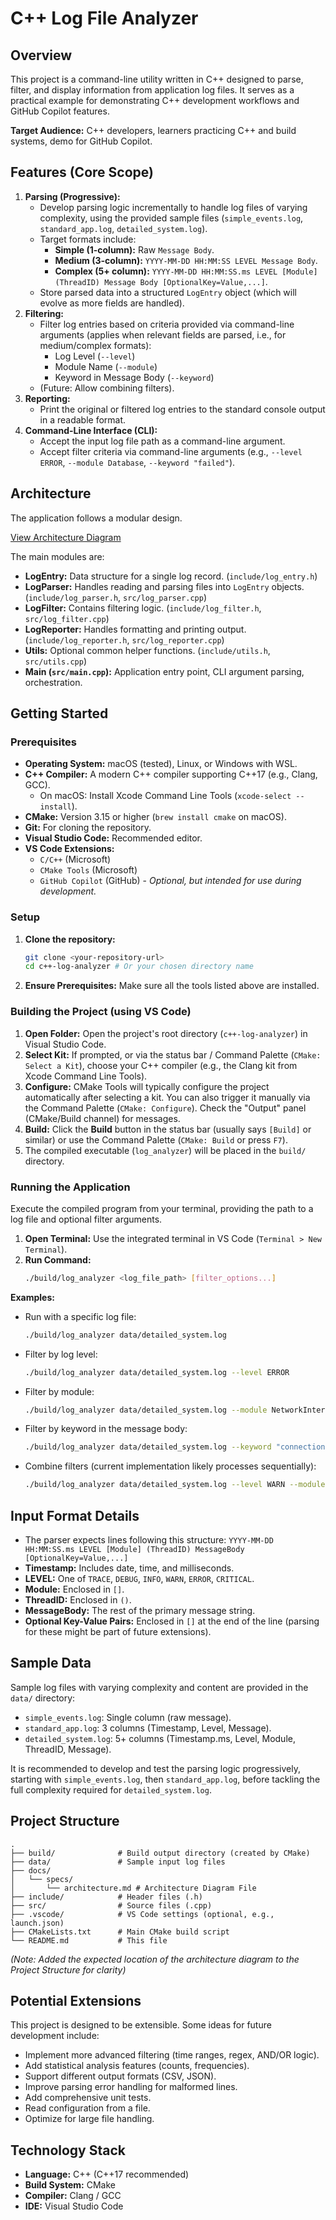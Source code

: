 # C++ Log File Analyzer

## Overview

This project is a command-line utility written in C++ designed to parse, filter, and display information from application log files. It serves as a practical example for demonstrating C++ development workflows and GitHub Copilot features.

**Target Audience:** C++ developers, learners practicing C++ and build systems, demo for GitHub Copilot.

## Features (Core Scope)

1.  **Parsing (Progressive):**
    * Develop parsing logic incrementally to handle log files of varying complexity, using the provided sample files (`simple_events.log`, `standard_app.log`, `detailed_system.log`).
    * Target formats include:
        * **Simple (1-column):** Raw `Message Body`.
        * **Medium (3-column):** `YYYY-MM-DD HH:MM:SS LEVEL Message Body`.
        * **Complex (5+ column):** `YYYY-MM-DD HH:MM:SS.ms LEVEL [Module] (ThreadID) Message Body [OptionalKey=Value,...]`.
    * Store parsed data into a structured `LogEntry` object (which will evolve as more fields are handled).
2.  **Filtering:**
    * Filter log entries based on criteria provided via command-line arguments (applies when relevant fields are parsed, i.e., for medium/complex formats):
        * Log Level (`--level`)
        * Module Name (`--module`)
        * Keyword in Message Body (`--keyword`)
    * (Future: Allow combining filters).
3.  **Reporting:**
    * Print the original or filtered log entries to the standard console output in a readable format.
4.  **Command-Line Interface (CLI):**
    * Accept the input log file path as a command-line argument.
    * Accept filter criteria via command-line arguments (e.g., `--level ERROR`, `--module Database`, `--keyword "failed"`).

## Architecture

The application follows a modular design.

[View Architecture Diagram](docs/specs/architecture.md)

The main modules are:

* **LogEntry:** Data structure for a single log record. (`include/log_entry.h`)
* **LogParser:** Handles reading and parsing files into `LogEntry` objects. (`include/log_parser.h`, `src/log_parser.cpp`)
* **LogFilter:** Contains filtering logic. (`include/log_filter.h`, `src/log_filter.cpp`)
* **LogReporter:** Handles formatting and printing output. (`include/log_reporter.h`, `src/log_reporter.cpp`)
* **Utils:** Optional common helper functions. (`include/utils.h`, `src/utils.cpp`)
* **Main (`src/main.cpp`):** Application entry point, CLI argument parsing, orchestration.

## Getting Started

### Prerequisites

* **Operating System:** macOS (tested), Linux, or Windows with WSL.
* **C++ Compiler:** A modern C++ compiler supporting C++17 (e.g., Clang, GCC).
    * On macOS: Install Xcode Command Line Tools (`xcode-select --install`).
* **CMake:** Version 3.15 or higher (`brew install cmake` on macOS).
* **Git:** For cloning the repository.
* **Visual Studio Code:** Recommended editor.
* **VS Code Extensions:**
    * `C/C++` (Microsoft)
    * `CMake Tools` (Microsoft)
    * `GitHub Copilot` (GitHub) - *Optional, but intended for use during development.*

### Setup

1.  **Clone the repository:**
    ```bash
    git clone <your-repository-url>
    cd c++-log-analyzer # Or your chosen directory name
    ```
2.  **Ensure Prerequisites:** Make sure all the tools listed above are installed.

### Building the Project (using VS Code)

1.  **Open Folder:** Open the project's root directory (`c++-log-analyzer`) in Visual Studio Code.
2.  **Select Kit:** If prompted, or via the status bar / Command Palette (`CMake: Select a Kit`), choose your C++ compiler (e.g., the Clang kit from Xcode Command Line Tools).
3.  **Configure:** CMake Tools will typically configure the project automatically after selecting a kit. You can also trigger it manually via the Command Palette (`CMake: Configure`). Check the "Output" panel (CMake/Build channel) for messages.
4.  **Build:** Click the **Build** button in the status bar (usually says `[Build]` or similar) or use the Command Palette (`CMake: Build` or press `F7`).
5.  The compiled executable (`log_analyzer`) will be placed in the `build/` directory.

### Running the Application

Execute the compiled program from your terminal, providing the path to a log file and optional filter arguments.

1.  **Open Terminal:** Use the integrated terminal in VS Code (`Terminal > New Terminal`).
2.  **Run Command:**
    ```bash
    ./build/log_analyzer <log_file_path> [filter_options...]
    ```

**Examples:**

* Run with a specific log file:
    ```bash
    ./build/log_analyzer data/detailed_system.log
    ```
* Filter by log level:
    ```bash
    ./build/log_analyzer data/detailed_system.log --level ERROR
    ```
* Filter by module:
    ```bash
    ./build/log_analyzer data/detailed_system.log --module NetworkInterface
    ```
* Filter by keyword in the message body:
    ```bash
    ./build/log_analyzer data/detailed_system.log --keyword "connection closed"
    ```
* Combine filters (current implementation likely processes sequentially):
    ```bash
    ./build/log_analyzer data/detailed_system.log --level WARN --module Database
    ```

## Input Format Details

* The parser expects lines following this structure:
    `YYYY-MM-DD HH:MM:SS.ms LEVEL [Module] (ThreadID) MessageBody [OptionalKey=Value,...]`
* **Timestamp:** Includes date, time, and milliseconds.
* **LEVEL:** One of `TRACE`, `DEBUG`, `INFO`, `WARN`, `ERROR`, `CRITICAL`.
* **Module:** Enclosed in `[]`.
* **ThreadID:** Enclosed in `()`.
* **MessageBody:** The rest of the primary message string.
* **Optional Key-Value Pairs:** Enclosed in `[]` at the end of the line (parsing for these might be part of future extensions).

## Sample Data

Sample log files with varying complexity and content are provided in the `data/` directory:

* `simple_events.log`: Single column (raw message).
* `standard_app.log`: 3 columns (Timestamp, Level, Message).
* `detailed_system.log`: 5+ columns (Timestamp.ms, Level, Module, ThreadID, Message).

It is recommended to develop and test the parsing logic progressively, starting with `simple_events.log`, then `standard_app.log`, before tackling the full complexity required for `detailed_system.log`.

## Project Structure

```
.
├── build/              # Build output directory (created by CMake)
├── data/               # Sample input log files
├── docs/
│   └── specs/
│       └── architecture.md # Architecture Diagram File
├── include/            # Header files (.h)
├── src/                # Source files (.cpp)
├── .vscode/            # VS Code settings (optional, e.g., launch.json)
├── CMakeLists.txt      # Main CMake build script
└── README.md           # This file
```

*(Note: Added the expected location of the architecture diagram to the Project Structure for clarity)*

## Potential Extensions

This project is designed to be extensible. Some ideas for future development include:

* Implement more advanced filtering (time ranges, regex, AND/OR logic).
* Add statistical analysis features (counts, frequencies).
* Support different output formats (CSV, JSON).
* Improve parsing error handling for malformed lines.
* Add comprehensive unit tests.
* Read configuration from a file.
* Optimize for large file handling.

## Technology Stack

* **Language:** C++ (C++17 recommended)
* **Build System:** CMake
* **Compiler:** Clang / GCC
* **IDE:** Visual Studio Code